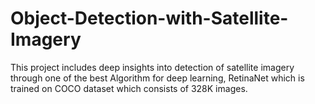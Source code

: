 # Object-Detection-with-Satellite-Imagery

This project includes deep insights into detection of satellite imagery through one of the best Algorithm for deep learning, RetinaNet which is trained on COCO dataset which consists of 328K images.
